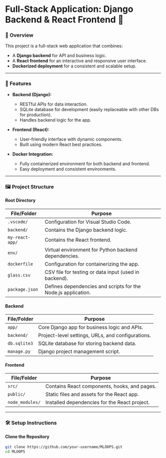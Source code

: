 # Full-Stack Application: Django Backend & React Frontend 🌟

### 📌 **Overview**
This project is a full-stack web application that combines:
- A **Django backend** for API and business logic.
- A **React frontend** for an interactive and responsive user interface.
- **Dockerized deployment** for a consistent and scalable setup.

---

### 🎯 **Features**
- **Backend (Django):**
  - RESTful APIs for data interaction.
  - SQLite database for development (easily replaceable with other DBs for production).
  - Handles backend logic for the app.
  
- **Frontend (React):**
  - User-friendly interface with dynamic components.
  - Built using modern React best practices.

- **Docker Integration:**
  - Fully containerized environment for both backend and frontend.
  - Easy deployment and consistent environments.

---

### 🖼️ **Project Structure**

#### **Root Directory**
| **File/Folder**       | **Purpose**                                                                |
|------------------------|----------------------------------------------------------------------------|
| `.vscode/`             | Configuration for Visual Studio Code.                                     |
| `backend/`             | Contains the Django backend logic.                                        |
| `my-react-app/`        | Contains the React frontend.                                              |
| `env/`                 | Virtual environment for Python backend dependencies.                     |
| `dockerfile`           | Configuration for containerizing the app.                                |
| `glass.csv`            | CSV file for testing or data input (used in backend).                    |
| `package.json`         | Defines dependencies and scripts for the Node.js application.            |

#### **Backend**
| **File/Folder**        | **Purpose**                                                               |
|------------------------|----------------------------------------------------------------------------|
| `app/`                 | Core Django app for business logic and APIs.                             |
| `backend/`             | Project-level settings, URLs, and configurations.                        |
| `db.sqlite3`           | SQLite database for storing backend data.                                |
| `manage.py`            | Django project management script.                                        |

#### **Frontend**
| **File/Folder**        | **Purpose**                                                               |
|------------------------|----------------------------------------------------------------------------|
| `src/`                 | Contains React components, hooks, and pages.                             |
| `public/`              | Static files and assets for the React app.                               |
| `node_modules/`        | Installed dependencies for the React project.                            |

---

### 🛠️ **Setup Instructions**

#### Clone the Repository
```bash
git clone https://github.com/your-username/MLOOPS.git
cd MLOOPS
